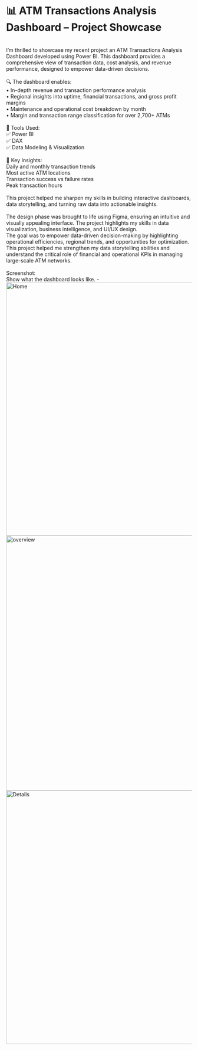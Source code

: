 # 📊 ATM Transactions Analysis Dashboard – Project Showcase
<br>
I’m thrilled to showcase my recent project an ATM Transactions Analysis Dashboard developed using Power BI. This dashboard provides a comprehensive view of transaction data, cost analysis, and revenue performance, designed to empower data-driven decisions.<br>
<br>
🔍 The dashboard enables:<br>
 • In-depth revenue and transaction performance analysis<br>
 • Regional insights into uptime, financial transactions, and gross profit margins<br>
 • Maintenance and operational cost breakdown by month<br>
 • Margin and transaction range classification for over 2,700+ ATMs<br>
<br>
🔧 Tools Used:<br>
 ✅ Power BI<br>
 ✅ DAX<br>
 ✅ Data Modeling & Visualization<br>
 <br>
🎯 Key Insights:<br>
Daily and monthly transaction trends<br>
Most active ATM locations<br>
Transaction success vs failure rates<br>
Peak transaction hours<br>
<br>
This project helped me sharpen my skills in building interactive dashboards, data storytelling, and turning raw data into actionable insights.<br>
<br>
The design phase was brought to life using Figma, ensuring an intuitive and visually appealing interface. The project highlights my skills in data visualization, business intelligence, and UI/UX design. <br>
The goal was to empower data-driven decision-making by highlighting operational efficiencies, regional trends, and opportunities for optimization.<br>
This project helped me strengthen my data storytelling abilities and understand the critical role of financial and operational KPIs in managing large-scale ATM networks.<br>
<br>
Screenshot:<br>
Show what the dashboard looks like. - <img width="1237" height="687" alt="Home" src="https://github.com/user-attachments/assets/2c224201-83c3-44f0-b0bb-e97cab70471e" />
<img width="1240" height="691" alt="overview" src="https://github.com/user-attachments/assets/38745106-e51f-4896-b4e2-a79444509b79" />
<img width="1243" height="688" alt="Details" src="https://github.com/user-attachments/assets/84792780-efc1-4b39-976e-b9e0a37960e6" />



